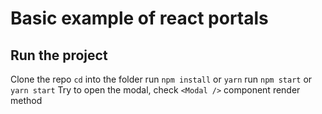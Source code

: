 # Basic example of react portals

## Run the project

Clone the repo
`cd` into the folder
run `npm install` or `yarn`
run `npm start` or `yarn start`
Try to open the modal, check `<Modal />` component render method
